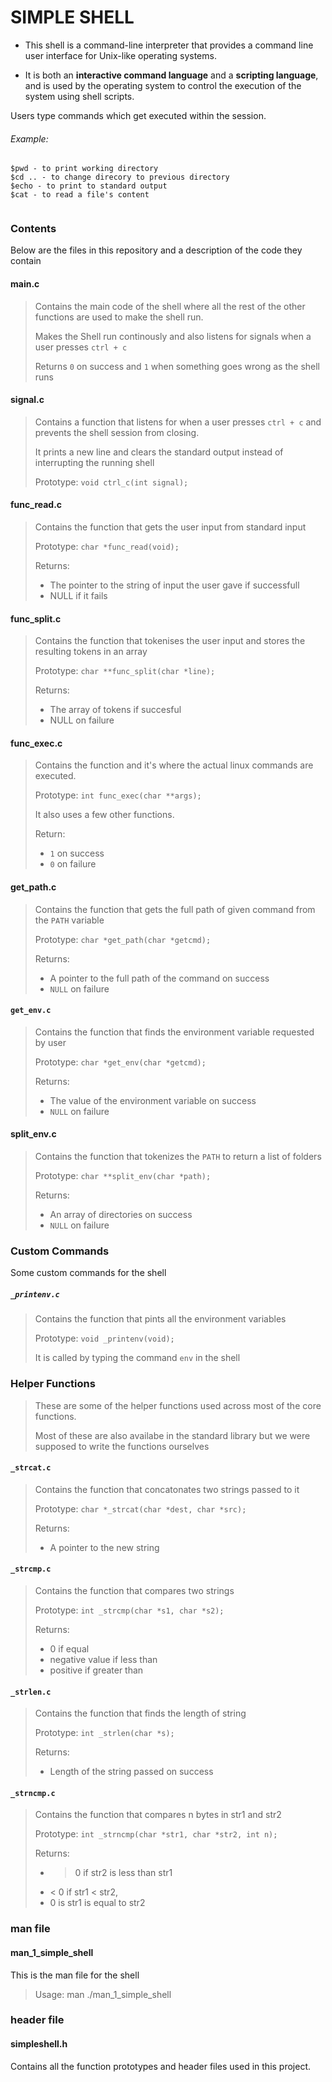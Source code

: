 # SIMPLE SHELL                                                                  
                                                                                
* This shell is a command-line interpreter that provides a command line user interface for Unix-like operating systems.
                                                                                
* It is both an **interactive command language** and a **scripting language**, and is used by the operating system to control the execution of the system using shell scripts.
                                                                                
Users type commands which get executed within the session.                      
                                                                                
###### Example:                                                                 
~~~~                                                                            
$pwd - to print working directory                                               
$cd .. - to change direcory to previous directory                               
$echo - to print to standard output                                             
$cat - to read a file's content                                                 
                                                                                
~~~~  

### Contents
Below are the files in this repository and a description of the code they contain

#### main.c
> Contains the main code of the shell where all the rest of the other functions are used to make the shell run.
>
> Makes the Shell run continously and also listens for signals when a user presses `ctrl + c` 
>
> Returns `0` on success and `1` when something goes wrong as the shell runs

#### signal.c
> Contains a function that listens for when a user presses `ctrl + c` and prevents the shell session from closing.  
> 
> It prints a new line and clears the standard output instead of interrupting the running shell  
> 
> Prototype: `void ctrl_c(int signal);`

#### func_read.c
> Contains the function that gets the user input from standard input  
> 
> Prototype: `char *func_read(void);`  
> 
> Returns:
> * The pointer to the string of input the user gave if successfull  
> * NULL if it fails        

#### func_split.c
> Contains the function that tokenises the user input and stores the resulting tokens in an array  
> 
> Prototype: `char **func_split(char *line);`  
> 
> Returns:
> * The array of tokens if succesful
> * NULL on failure

#### func_exec.c
> Contains the function and it's where the actual linux commands are executed.
> 
> Prototype: `int func_exec(char **args);`
> 
> It also uses a few other functions.
> 
> Return:
> * `1` on success
> * `0` on failure

#### get_path.c
> Contains the function that gets the full path of given command from the `PATH` variable
> 
> Prototype: `char *get_path(char *getcmd);`
> 
> Returns:
> * A pointer to the full path of the command on success
> * `NULL` on failure

#### `get_env.c`
> Contains the function that finds the environment variable requested by user
> 
> Prototype: `char *get_env(char *getcmd);`
> 
> Returns: 
> * The value of the environment variable on success
> * `NULL` on failure

#### split_env.c
> Contains the function that tokenizes the `PATH` to return a list of folders  
> 
> Prototype: `char **split_env(char *path);`
> 
> Returns:
> * An array of directories on success
> * `NULL` on failure

### Custom Commands
Some custom commands for the shell

##### `_printenv.c`
> Contains the function that pints all the environment variables  
> 
> Prototype: `void _printenv(void);`
> 
> It is called by typing the command `env` in the shell  

### Helper Functions
> These are some of the helper functions used across most of the core functions.  
> 
> Most of these are also availabe in the standard library but we were supposed to write the functions ourselves

#### `_strcat.c`
> Contains the function that concatonates two strings passed to it  
> 
> Prototype: `char *_strcat(char *dest, char *src);`  
> 
> Returns:
> * A pointer to the new string

#### `_strcmp.c`
> Contains the function that compares two strings  
> 
> Prototype: `int _strcmp(char *s1, char *s2);`  
> 
> Returns: 
> * 0 if equal
> * negative value if less than
> * positive if greater than

#### `_strlen.c`
> Contains the function that finds the length of string  
> 
> Prototype: `int _strlen(char *s);`
> 
> Returns:
> * Length of the string passed on success

#### `_strncmp.c`
> Contains the function that compares n bytes in str1 and str2
> 
> Prototype: `int _strncmp(char *str1, char *str2, int n);`  
> 
> Returns:
> * > 0 if str2 is less than str1
> * < 0 if str1 < str2,
> * 0 is str1 is equal to str2
 
### man file
#### man_1_simple_shell
This is the man file for the shell
> Usage: man ./man_1_simple_shell

### header file
#### simpleshell.h
Contains all the function prototypes and header files used in this project.
